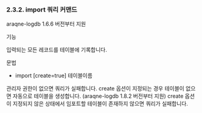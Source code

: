 ### 2.3.2. import 쿼리 커맨드

araqne-logdb 1.6.6 버전부터 지원

기능

입력되는 모든 레코드를 테이블에 기록합니다.

문법

* import [create=true] 테이블이름


관리자 권한이 없으면 쿼리가 실패합니다. create 옵션이 지정되는 경우 테이블이 없으면 자동으로 테이블을 생성합니다. (araqne-logdb 1.8.2 버전부터 지원) create 옵션이 지정되지 않은 상태에서 임포트할 테이블이 존재하지 않으면 쿼리가 실패합니다.

